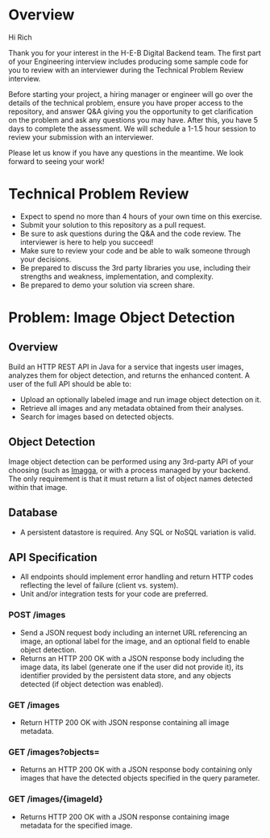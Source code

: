 # Overview
Hi Rich

Thank you for your interest in the H-E-B Digital Backend team. The first part of your Engineering interview includes producing some sample code for you to review with an interviewer during the Technical Problem Review interview. 

Before starting your project, a hiring manager or engineer will go over the details of the technical problem, ensure you have proper access to the repository, and answer Q&A giving you the opportunity to get clarification on the problem and ask any questions you may have. After this, you have 5 days to complete the assessment. We will schedule a 1-1.5 hour session to review your submission with an interviewer.

Please let us know if you have any questions in the meantime. We look forward to seeing your work!

# Technical Problem Review 
- Expect to spend no more than 4 hours of your own time on this exercise.
- Submit your solution to this repository as a pull request. 
- Be sure to ask questions during the Q&A and the code review. The interviewer is here to help you succeed!
- Make sure to review your code and be able to walk someone through your decisions.
- Be prepared to discuss the 3rd party libraries you use, including their strengths and weakness, implementation, and complexity. 
- Be prepared to demo your solution via screen share. 

# Problem: Image Object Detection
## Overview
Build an HTTP REST API in Java for a service that ingests user images, analyzes them for object detection, and returns the enhanced content. A user of the full API should be able to:
- Upload an optionally labeled image and run image object detection on it.
- Retrieve all images and any metadata obtained from their analyses.
- Search for images based on detected objects.

## Object Detection
Image object detection can be performed using any 3rd-party API of your choosing (such as [Imagga](https://imagga.com/), or with a process managed by your backend. The only requirement is that it must return a list of object names detected within that image.

## Database
- A persistent datastore is required. Any SQL or NoSQL variation is valid.

## API Specification
- All endpoints should implement error handling and return HTTP codes reflecting the level of failure (client vs. system).
- Unit and/or integration tests for your code are preferred.

### POST /images
- Send a JSON request body including an internet URL referencing an image, an optional label for the image, and an optional field to enable object detection.
- Returns an HTTP 200 OK with a JSON response body including the image data, its label (generate one if the user did not provide it), its identifier provided by the persistent data store, and any objects detected (if object detection was enabled).
### GET /images
- Return HTTP 200 OK with JSON response containing all image metadata.
### GET /images?objects=
- Returns an HTTP 200 OK with a JSON response body containing only images that have the detected objects specified in the query parameter.
### GET /images/{imageId}
- Returns HTTP 200 OK with a JSON response containing image metadata for the specified image.
